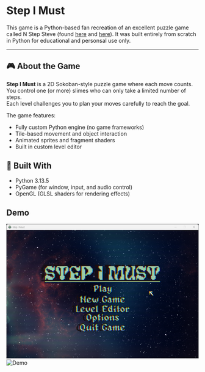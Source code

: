 # Step I Must

This game is a Python-based fan recreation of an excellent puzzle game called N Step Steve (found [here](https://epicpikaguy.itch.io/n-step-steve-part-1) and [here](https://epicpikaguy.itch.io/n-step-steve-part-2)). It was built entirely from scratch in Python for educational and personsal use only.

---

## 🎮 About the Game

**Step I Must** is a 2D Sokoban-style puzzle game where each move counts.  
You control one (or more) slimes who can only take a limited number of steps.  
Each level challenges you to plan your moves carefully to reach the goal.

The game features:
- Fully custom Python engine (no game frameworks)
- Tile-based movement and object interaction
- Animated sprites and fragment shaders
- Built in custom level editor

## 🧱 Built With
- Python 3.13.5
- PyGame (for window, input, and audio control)
- OpenGL (GLSL shaders for rendering effects)

## Demo
![Main Menu](data/assets/demo/main_menu.png)
![Demo](data/assets/demo/demo.gif)
